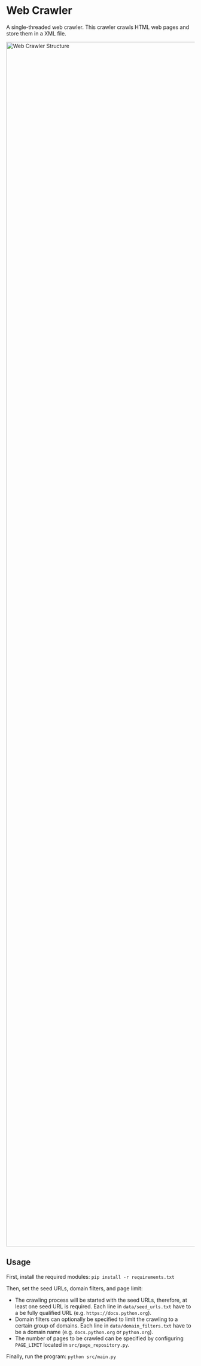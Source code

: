# Web Crawler

A single-threaded web crawler.
This crawler crawls HTML web pages and store them in a XML file.

<img width="3207" alt="Web Crawler Structure" src="https://github.com/shayshakiba/web-crawler/assets/70333359/32bfb122-f476-4f56-b8ba-0239b121fd3b">

## Usage

First, install the required modules: `pip install -r requirements.txt`

Then, set the seed URLs, domain filters, and page limit:
  * The crawling process will be started with the seed URLs, therefore, at least one seed URL is required. Each line in `data/seed_urls.txt` have to a be fully qualified URL (e.g. `https://docs.python.org`).
  * Domain filters can optionally be specified to limit the crawling to a certain group of domains. Each line in `data/domain_filters.txt` have to be a domain name (e.g. `docs.python.org` or `python.org`).
  * The number of pages to be crawled can be specified by configuring `PAGE_LIMIT` located in `src/page_repository.py`.

Finally, run the program: `python src/main.py`
